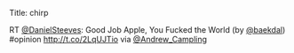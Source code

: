 Title: chirp

RT <a href="http://twitter.com/DanielSteeves">@DanielSteeves</a>: Good Job Apple, You Fucked the World (by <a href="http://twitter.com/baekdal">@baekdal</a>) #opinion <a href="http://t.co/2LqUJTio">http://t.co/2LqUJTio</a> via <a href="http://twitter.com/Andrew_Campling">@Andrew_Campling</a>
